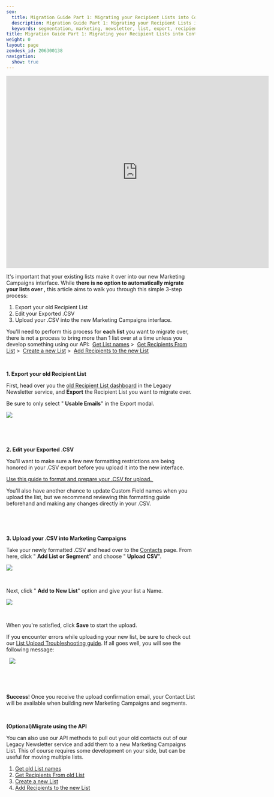 ```yaml
---
seo:
  title: Migration Guide Part 1: Migrating your Recipient Lists into Contacts
  description: Migration Guide Part 1: Migrating your Recipient Lists into Contacts
  keywords: segmentation, marketing, newsletter, list, export, recipient, import, client, lists, migrate, customer, contacts, segment, move
title: Migration Guide Part 1: Migrating your Recipient Lists into Contacts
weight: 0
layout: page
zendesk_id: 206300138
navigation:
  show: true
---
```


<iframe src="https://player.vimeo.com/video/136621131" width="700" height="513" frameborder="0" allowfullscreen=""></iframe>

It's important that your existing lists make it over into our new Marketing Campaigns interface. While **there is no option to automatically migrate your lists over** , this article aims to walk you through this&nbsp;simple 3-step process:

1. Export your old Recipient List &nbsp;
2. Edit your Exported&nbsp;.CSV
3. Upload your .CSV into the new Marketing Campaigns interface.&nbsp;

You'll need to perform this process for **each list** you want to migrate over, there is not a process to bring more than 1 list over at a time unless you develop something using&nbsp;our API:&nbsp; [Get List names](https://sendgrid.com/docs/API_Reference/Marketing_Emails_API/lists.html#-get) >&nbsp; [Get Recipients From List](https://sendgrid.com/docs/API_Reference/Marketing_Emails_API/emails.html#-get)&nbsp;>&nbsp; [Create a new List](https://sendgrid.com/docs/User_Guide/Marketing_Campaigns/api.html#-Lists) >&nbsp; [Add Recipients to the new List](https://sendgrid.com/docs/User_Guide/Marketing_Campaigns/api.html#Add-Multiple-Recipients-to-a-List-POST)

&nbsp;

**1. Export your old Recipient List**

First, head over you the [old Recipient List dashboard](https://sendgrid.com/newsletter/lists)&nbsp;in the&nbsp;Legacy Newsletter&nbsp;service, and **Export** the Recipient List you want to migrate&nbsp;over.&nbsp;

Be sure to only select " **Usable Emails**" in the Export modal. &nbsp;&nbsp;

![]({{root_url}}/images/oldlistexport.gif)

&nbsp;

&nbsp;

**2. Edit your Exported&nbsp;.CSV**

You'll want to make sure a few new formatting restrictions&nbsp;are being honored in your .CSV export before you upload it into the new interface.

[Use this guide to format and prepare your .CSV for upload.&nbsp;](https://sendgrid.com/docs/User_Guide/Marketing_Campaigns/contacts.html#-Prepare-Contacts-for-Upload)

You'll also have another chance to update Custom Field names when you upload the list, but we recommend reviewing this formatting guide beforehand and making any&nbsp;changes directly in your .CSV.

&nbsp;

&nbsp;

**3. Upload your .CSV into Marketing Campaigns&nbsp;**

Take your newly formatted .CSV and head over to the [Contacts](https://sendgrid.com/marketing_campaigns/contacts) page. From here, click " **Add List or Segment**" and choose " **Upload CSV**".

![]({{root_url}}/images/uploadcsv.gif)

&nbsp;

Next,&nbsp;click " **Add to New List**" option and give your list a Name.&nbsp;

![]({{root_url}}/images/addnewlist.gif)

&nbsp;

When you're satisfied, click **Save** to start the upload.

If&nbsp;you encounter errors while uploading your new list, be sure to check out our [List Upload Troubleshooting guide](/hc/en-us/articles/206317698-List-Upload-Troubleshooting). If all goes well, you will see the following message:&nbsp;

&nbsp; ![]({{root_url}}/images/uploadcsvsuccess.png)

&nbsp;

&nbsp;

**Success**! Once you receive the upload confirmation email, your&nbsp;Contact List will be available when building new Marketing Campaigns and segments.

&nbsp;

**(Optional)Migrate using the API&nbsp;**

You can also use our API methods to pull out your old contacts out of our Legacy Newsletter service and add them to a new Marketing Campaigns List. This of course requires some development on your side, but can be useful for moving multiple lists.

1. [Get old List names](https://sendgrid.com/docs/API_Reference/Marketing_Emails_API/lists.html#-get)
2. [Get Recipients From old List](https://sendgrid.com/docs/API_Reference/Marketing_Emails_API/emails.html#-get)&nbsp;
3. [Create a new List](https://sendgrid.com/docs/User_Guide/Marketing_Campaigns/api.html#-Lists)&nbsp;
4. [Add Recipients to the new List](https://sendgrid.com/docs/User_Guide/Marketing_Campaigns/api.html#Add-Multiple-Recipients-to-a-List-POST)

&nbsp;

&nbsp;

&nbsp;

&nbsp;


